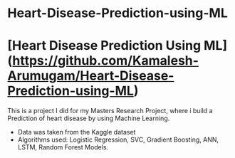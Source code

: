 # Heart-Disease-Prediction-using-ML
# [Heart Disease Prediction Using ML] (https://github.com/Kamalesh-Arumugam/Heart-Disease-Prediction-using-ML)

This is a project I did for my Masters Research Project, where i build a Prediction of heart disease by using Machine Learning.

* Data was taken from the Kaggle dataset
* Algorithms used: Logistic Regression, SVC, Gradient Boosting, ANN, LSTM, Random Forest Models.

